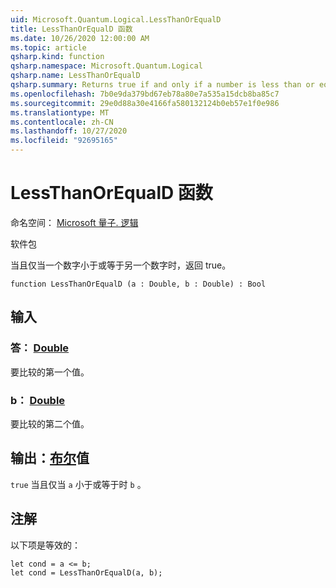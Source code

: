 ```yaml
---
uid: Microsoft.Quantum.Logical.LessThanOrEqualD
title: LessThanOrEqualD 函数
ms.date: 10/26/2020 12:00:00 AM
ms.topic: article
qsharp.kind: function
qsharp.namespace: Microsoft.Quantum.Logical
qsharp.name: LessThanOrEqualD
qsharp.summary: Returns true if and only if a number is less than or equal to another number.
ms.openlocfilehash: 7b0e9da379bd67eb78a80e7a535a15dcb8ba85c7
ms.sourcegitcommit: 29e0d88a30e4166fa580132124b0eb57e1f0e986
ms.translationtype: MT
ms.contentlocale: zh-CN
ms.lasthandoff: 10/27/2020
ms.locfileid: "92695165"
---
```

# <a name="lessthanorequald-function"></a>LessThanOrEqualD 函数

命名空间： [Microsoft 量子. 逻辑](xref:Microsoft.Quantum.Logical)

软件包 [](https://nuget.org/packages/)


当且仅当一个数字小于或等于另一个数字时，返回 true。

```qsharp
function LessThanOrEqualD (a : Double, b : Double) : Bool
```


## <a name="input"></a>输入

### <a name="a--double"></a>答： [Double](xref:microsoft.quantum.lang-ref.double)

要比较的第一个值。


### <a name="b--double"></a>b： [Double](xref:microsoft.quantum.lang-ref.double)

要比较的第二个值。



## <a name="output--bool"></a>输出：[布尔](xref:microsoft.quantum.lang-ref.bool)值

`true` 当且仅当 `a` 小于或等于时 `b` 。

## <a name="remarks"></a>注解

以下项是等效的：

```Q#
let cond = a <= b;
let cond = LessThanOrEqualD(a, b);
```